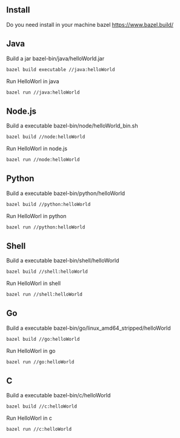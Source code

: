 ## Install 
Do you need install in your machine bazel <https://www.bazel.build/>

## Java
Build a jar bazel-bin/java/helloWorld.jar
```bash
bazel build executable //java:helloWorld
```
Run HelloWorl in java
```bash
bazel run //java:helloWorld
```

## Node.js
Build a executable  bazel-bin/node/helloWorld_bin.sh
```bash
bazel build //node:helloWorld
```
Run HelloWorl in node.js
```bash
bazel run //node:helloWorld
```

## Python
Build a executable  bazel-bin/python/helloWorld
```bash
bazel build //python:helloWorld
```
Run HelloWorl in python
```bash
bazel run //python:helloWorld
```

## Shell
Build a executable  bazel-bin/shell/helloWorld
```bash
bazel build //shell:helloWorld
```
Run HelloWorl in shell
```bash
bazel run //shell:helloWorld
```

## Go
Build a executable bazel-bin/go/linux_amd64_stripped/helloWorld
```bash
bazel build //go:helloWorld
```
Run HelloWorl in go
```bash
bazel run //go:helloWorld
```

## C
Build a executable bazel-bin/c/helloWorld
```bash
bazel build //c:helloWorld
```
Run HelloWorl in c
```bash
bazel run //c:helloWorld
```